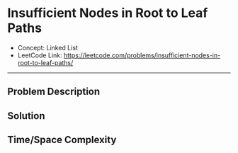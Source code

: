 # Insufficient Nodes in Root to Leaf Paths

- Concept: Linked List
- LeetCode Link: https://leetcode.com/problems/insufficient-nodes-in-root-to-leaf-paths/

---

## Problem Description

## Solution

## Time/Space Complexity


